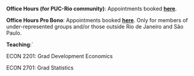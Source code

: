 __Office Hours (for PUC-Rio community)__:
Appointments booked [**here**](https://koalendar.com/e/porta-aberta-puc-rio).

__Office Hours Pro Bono__:
Appointments booked [**here**](https://koalendar.com/e/porta-aberta). Only for members of under-represented groups and/or those outside Rio de Janeiro and São Paulo.

__Teaching__:`

ECON 2201: Grad Development Economics

ECON 2701: Grad Statistics
